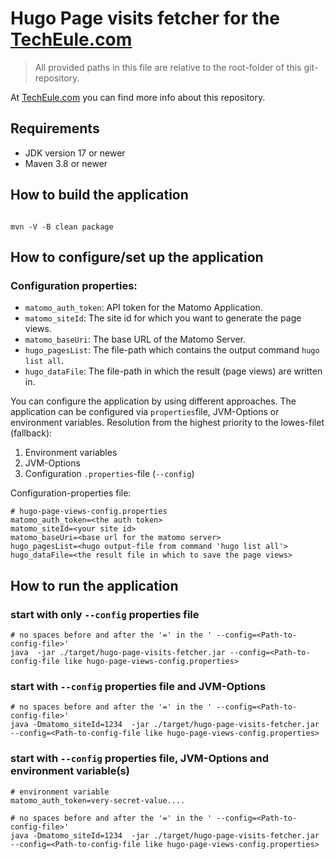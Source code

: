 # Hugo Page visits fetcher for the [TechEule.com](https://techeule.com/)

> All provided paths in this file are relative to the root-folder
> of this git-repository.

At [TechEule.com](https://techeule.com/) you can find more info about this repository.

## Requirements

- JDK version 17 or newer
- Maven 3.8 or newer

## How to build the application

```shell

mvn -V -B clean package

````

## How to configure/set up the application

### Configuration properties:

- `matomo_auth_token`: API token for the Matomo Application.
- `matomo_siteId`: The site id for which you want to generate the page views.
- `matomo_baseUri`: The base URL of the Matomo Server.
- `hugo_pagesList`: The file-path which contains the output command `hugo list all`.
- `hugo_dataFile`: The file-path in which the result (page views) are written in.

You can configure the application by using different approaches.
The application can be configured via `properties`file, JVM-Options or
environment variables. Resolution from the highest priority to
the lowes-filet (fallback):

1. Environment variables
2. JVM-Options
3. Configuration `.properties`-file (`--config`)

Configuration-properties file:

````properties
# hugo-page-views-config.properties
matomo_auth_token=<the auth token>
matomo_siteId=<your site id>
matomo_baseUri=<base url for the matomo server>
hugo_pagesList=<hugo output-file from command 'hugo list all'>
hugo_dataFile=<the result file in which to save the page views>
````

## How to run the application

### start with only `--config` properties file

```shell
# no spaces before and after the '=' in the ' --config=<Path-to-config-file>'
java  -jar ./target/hugo-page-visits-fetcher.jar --config=<Path-to-config-file like hugo-page-views-config.properties>

```

### start with `--config` properties file and JVM-Options

```shell
# no spaces before and after the '=' in the ' --config=<Path-to-config-file>'
java -Dmatomo_siteId=1234  -jar ./target/hugo-page-visits-fetcher.jar --config=<Path-to-config-file like hugo-page-views-config.properties>

```

### start with `--config` properties file, JVM-Options and environment variable(s)

```shell
# environment variable
matomo_auth_token=very-secret-value....

# no spaces before and after the '=' in the ' --config=<Path-to-config-file>'
java -Dmatomo_siteId=1234  -jar ./target/hugo-page-visits-fetcher.jar --config=<Path-to-config-file like hugo-page-views-config.properties>

```